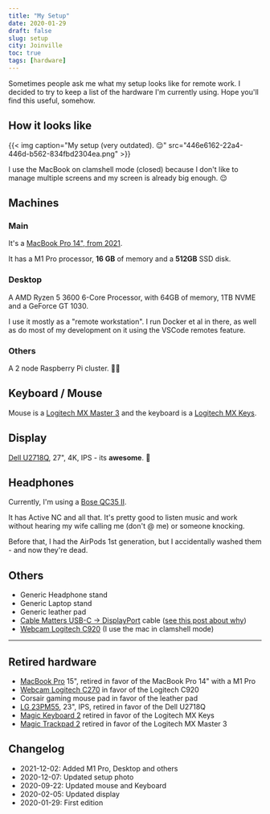 ```yaml
---
title: "My Setup"
date: 2020-01-29
draft: false
slug: setup
city: Joinville
toc: true
tags: [hardware]
---
```


Sometimes people ask me what my setup looks like for remote work. I decided to try to keep a list of the hardware I'm currently using. Hope you'll find this useful, somehow.

## How it looks like

{{< img caption="My setup (very outdated). 😌" src="446e6162-22a4-446d-b562-834fbd2304ea.png" >}}

I use the MacBook on clamshell mode (closed) because I don't like to manage
multiple screens and my screen is already big enough. 😌

## Machines

### Main

It's a [MacBook Pro 14", from 2021](https://amzn.to/3G9mvLh).

It has a M1 Pro processor, **16 GB** of memory and a **512GB** SSD disk.

### Desktop

A AMD Ryzen 5 3600 6-Core Processor, with 64GB of memory, 1TB NVME and a GeForce GT 1030.

I use it mostly as a "remote workstation". I run Docker et al in there, as well as do most of my development on it using the VSCode remotes feature.

### Others

A 2 node Raspberry Pi cluster. 🤷‍♂️

## Keyboard / Mouse

Mouse is a [Logitech MX Master 3](https://amzn.to/3kMRMJj) and the keyboard is a [Logitech MX Keys](https://amzn.to/3i43b5U).

## Display

[Dell U2718Q](https://amzn.to/3aNRbDb), 27", 4K, IPS - its **awesome**. 🤩

## Headphones

Currently, I'm using a [Bose QC35 II](https://amzn.to/2S0eYqN). 

It has Active NC and all that. It's pretty good to listen music and work without hearing my wife calling me (don't @ me) or someone knocking.

Before that, I had the AirPods 1st generation, but I accidentally washed them - and now they're dead.

## Others

- Generic Headphone stand
- Generic Laptop stand
- Generic leather pad
- [Cable Matters USB-C → DisplayPort](https://amzn.to/394xZiG) cable ([see this post about why](https://carlosbecker.dev/posts/macos-4k-display))
- [Webcam Logitech C920](https://amzn.to/3pqb7DY) (I use the mac in clamshell mode)

---

## Retired hardware

- [MacBook Pro](https://amzn.to/2GAaGBm) 15", retired in favor of the MacBook Pro 14" with a M1 Pro
- [Webcam Logitech C270](https://amzn.to/2tdcj4O) in favor of the Logitech C920
- Corsair gaming mouse pad in favor of the leather pad
- [LG 23PM55](https://www.lg.com/za/monitors/lg-23MP55HQ), 23", IPS, retired in favor of the Dell U2718Q
- [Magic Keyboard 2](https://amzn.to/3aYGP3x) retired in favor of the Logitech MX Keys
- [Magic Trackpad 2](https://amzn.to/2t5phRU) retired in favor of the Logitech MX Master 3

## Changelog

- 2021-12-02: Added M1 Pro, Desktop and others
- 2020-12-07: Updated setup photo
- 2020-09-22: Updated mouse and Keyboard
- 2020-02-05: Updated display
- 2020-01-29: First edition
